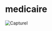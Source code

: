 # medicaire
![Captureا](https://github.com/user-attachments/assets/62a07c47-eef5-45a1-aa28-f7a4562e0dfd)
